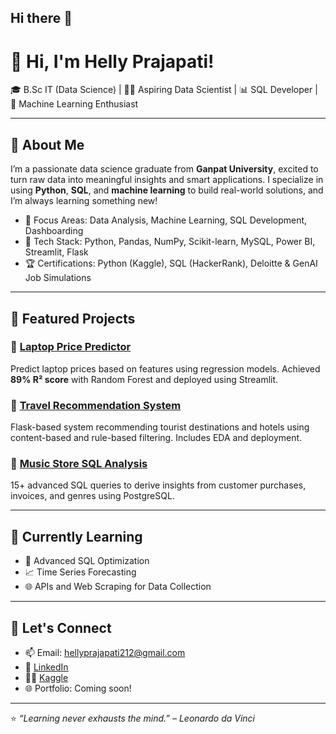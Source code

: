 ## Hi there 👋
# 👋 Hi, I'm Helly Prajapati!

🎓 B.Sc IT (Data Science) | 👩‍💻 Aspiring Data Scientist | 📊 SQL Developer | 🤖 Machine Learning Enthusiast

---

## 🚀 About Me

I’m a passionate data science graduate from **Ganpat University**, excited to turn raw data into meaningful insights and smart applications. I specialize in using **Python**, **SQL**, and **machine learning** to build real-world solutions, and I’m always learning something new!

- 🔎 Focus Areas: Data Analysis, Machine Learning, SQL Development, Dashboarding
- 🧰 Tech Stack: Python, Pandas, NumPy, Scikit-learn, MySQL, Power BI, Streamlit, Flask
- 🏆 Certifications: Python (Kaggle), SQL (HackerRank), Deloitte & GenAI Job Simulations

---

## 📂 Featured Projects

### 🔹 [Laptop Price Predictor](https://github.com/hellyprajapati/Laptop-Price-Predictor)
Predict laptop prices based on features using regression models. Achieved **89% R² score** with Random Forest and deployed using Streamlit.

### 🔹 [Travel Recommendation System](https://github.com/hellyprajapati/Travel-Recommendation-System)
Flask-based system recommending tourist destinations and hotels using content-based and rule-based filtering. Includes EDA and deployment.

### 🔹 [Music Store SQL Analysis](https://github.com/hellyprajapati/music_store_analysis_sql)
15+ advanced SQL queries to derive insights from customer purchases, invoices, and genres using PostgreSQL.

---

## 🧠 Currently Learning

- 📘 Advanced SQL Optimization
- 📈 Time Series Forecasting
- 🌐 APIs and Web Scraping for Data Collection

---

## 💬 Let's Connect

- 📫 Email: hellyprajapati212@gmail.com  
- 💼 [LinkedIn](https://linkedin.com/in/helly-prajapati)  
- 🧑‍💻 [Kaggle](https://www.kaggle.com/helliprajapati)  
- 🌐 Portfolio: Coming soon!

---

⭐️ *“Learning never exhausts the mind.” – Leonardo da Vinci*



<!--
**hellyprajapati/hellyprajapati** is a ✨ _special_ ✨ repository because its `README.md` (this file) appears on your GitHub profile.

Here are some ideas to get you started:

- 🔭 I’m currently working on ...
- 🌱 I’m currently learning ...
- 👯 I’m looking to collaborate on ...
- 🤔 I’m looking for help with ...
- 💬 Ask me about ...
- 📫 How to reach me: ...
- 😄 Pronouns: ...
- ⚡ Fun fact: ...
-->
